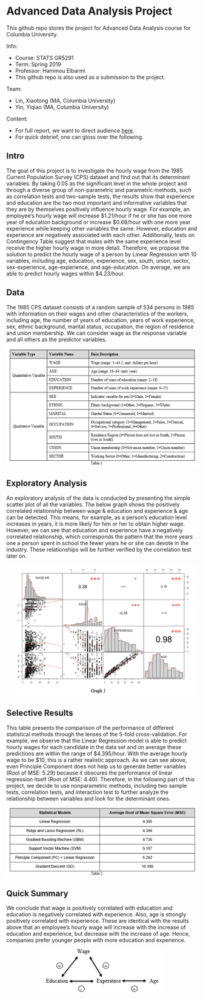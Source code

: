 # Advanced Data Analysis Project

This github repo stores the project for Advanced Data Analysis course for Columbia University. 

Info:
- Course: STATS GR5291
- Term: Spring 2019
- Professor: Hammou Elbarmi
- This github repo is also used as a submission to the project. 

Team: 
- Lin, Xiaotong (MA, Columbia University)
- Yin, Yiqiao (MA, Columbia University)

Content:
- For full report, we want to direct audience [here](https://github.com/yiqiao-yin/Advanced-Data-Analysis-Project/blob/master/docs/Final_Report.pdf). 
- For quick debrief, one can gloss over the following.

## Intro

The goal of this project is to investigate the hourly wage from the 1985 Current Population Survey (CPS) dataset and find out that its determinant variables. By taking 0.05 as the significant level in the whole project and through a diverse group of non-parametric and parametric methods, such as correlation tests and two-sample tests, the results show that experience and education are the two most important and informative variables that they are by themselves positively influence hourly wage. For example, an employee’s hourly wage will increase $1.21/hour if he or she has one more year of education background or increase $0.68/hour with one more year experience while keeping other variables the same. However, education and experience are negatively associated with each other. Additionally, tests on Contingency Table suggest that males with the same experience level receive the higher hourly wage in more detail. Therefore, we propose the solution to predict the hourly wage of a person by Linear Regression with 10 variables, including age, education, experience, sex, south, union, sector, sex-experience, age-experience, and age-education. On average, we are able to predict hourly wages within $4.23/hour.

## Data

The 1985 CPS dataset consists of a random sample of 534 persons in 1985 with information on their wages and other characteristics of the workers, including age, the number of years of education, years of work experience, sex, ethnic background, marital status, occupation, the region of residence and union membership. We can consider wage as the response variable and all others as the predictor variables.

<p align="center">
  <img src="https://github.com/yiqiao-yin/Advanced-Data-Analysis-Project/blob/master/figs/fig-1.PNG">
</p>

## Exploratory Analysis

An exploratory analysis of the data is conducted by presenting the simple scatter plot of all the variables. The below graph shows the positively correlated relationship between wage & education and experience & age can be detected. This means, for example, as a person’s education level increases in years, it is more likely for him or her to obtain higher wage. However, we can see that education and experience have a negatively correlated relationship, which corresponds the pattern that the more years one a person spent in school the fewer years he or she can devote in the industry. These relationships will be further verified by the correlation test later on.

<p align="center">
  <img src="https://github.com/yiqiao-yin/Advanced-Data-Analysis-Project/blob/master/figs/fig-2.PNG">
</p>

## Selective Results

This table presents the comparison of the performance of different statistical methods through the lenses of the 5-fold cross-validation. For example, we observe that the Linear Regression model is able to predict hourly wages for each candidate in the data set and on average these predictions are within the range of $4.395/hour. With the average hourly wage to be $10, this is a rather realistic approach. As we can see above, even Principle Component does not help us to generate better variables (Root of MSE: 5.29) because it obscures the performance of linear regression itself (Root of MSE: 4.40). Therefore, in the following part of this project, we decide to use nonparametric methods, including two sample tests, correlation tests, and interaction test to further analyze the relationship between variables and look for the determinant ones.

<p align="center">
  <img src="https://github.com/yiqiao-yin/Advanced-Data-Analysis-Project/blob/master/figs/fig-3.PNG">
</p>

## Quick Summary

We conclude that wage is positively correlated with education and education is negatively correlated with experience. Also, age is strongly positively correlated with experience. These are identical with the results above that an employee’s hourly wage will increase with the increase of education and experience, but decrease with the increase of age. Hence, companies prefer younger people with more education and experience.

<p align="center">
  <img src="https://github.com/yiqiao-yin/Advanced-Data-Analysis-Project/blob/master/figs/fig-5.PNG">
</p>
